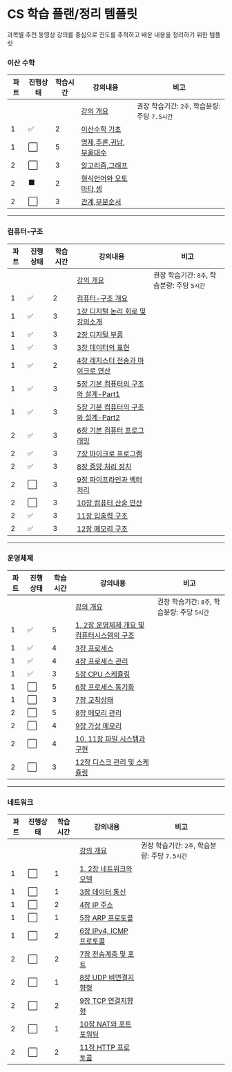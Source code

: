 # CS 학습 플랜/정리 템플릿
과목별 추천 동영상 강의를 중심으로 진도를 추적하고 배운 내용을 정리하기 위한 템플릿

### 이산 수학
|파트|진행상태|학습시간|강의내용|비고|
| ------ | ------ | ------ | ------ | ------ |
| | | | [강의 개요](이산-수학) | 권장 학습기간: `2주`, 학습분량: 주당 `7.5시간` |
|1| :white_check_mark:   |2| [이산수학 기초](이산-수학/이산수학-기초) | |
|1| :white_large_square: |5| [명제,추론,귀납,부울대수](이산-수학/명제,추론,귀납,부울대수) | |
|2| :white_large_square: |3| [알고리즘,그래프](이산-수학/알고리즘,그래프.md) | |
|2| :black_large_square: |2| [형식언어와 오토마타,셈](이산-수학/형식언어와-오토마타,셈.md) | |
|2| :white_large_square: |3| [관계,부분순서](이산-수학/관계,부분순서.md) | |

---

### 컴퓨터-구조
|파트|진행상태|학습시간|강의내용|비고|
| ------ | ------ | ------ | ------ | ------ |
| | | | [강의 개요](컴퓨터-구조) | 권장 학습기간: `8주`, 학습분량: 주당 `5시간`|
|1| :white_check_mark: |2| [컴퓨터-구조 개요](컴퓨터-구조/컴퓨터-구조-개요.md) | |
|1| :white_check_mark: |3| [1장 디지털 논리 회로 및 강의소개](컴퓨터-구조/1장-디지털-논리-회로-및-강의소개.md) | |
|1| :white_check_mark: |3| [2장 디지털 부품](컴퓨터-구조/2장-디지털-부품.md) | |
|1| :white_check_mark: |3| [3장 데이터의 표현](컴퓨터-구조/3장-데이터의-표현.md) | |
|1| :white_check_mark: |2| [4장 레지스터 전송과 마이크로 연산](컴퓨터-구조/4장-레지스터-전송과-마이크로-연산.md) | |
|1| :white_check_mark: |3| [5장 기본 컴퓨터의 구조와 설계-Part1](컴퓨터-구조/5장-기본-컴퓨터의-구조와-설계-Part1.md) | |
|1| :white_check_mark: |3| [5장 기본 컴퓨터의 구조와 설계-Part2](컴퓨터-구조/5장-기본-컴퓨터의-구조와-설계-Part2.md) | |
|2| :white_check_mark: |3| [6장 기본 컴퓨터 프로그래밍](컴퓨터-구조/6장-기본-컴퓨터-프로그래밍.md) | |
|2| :white_check_mark: |3| [7장 마이크로 프로그램](컴퓨터-구조/7장-마이크로-프로그램.md) | |
|2| :white_check_mark: |3| [8장 중앙 처리 장치](컴퓨터-구조/8장-중앙-처리-장치.md) | |
|2| :white_large_square: |3| [9장 파이프라인과 벡터 처리](컴퓨터-구조/9장-파이프라인과-벡터-처리.md) | |
|2| :white_large_square: |3| [10장 컴퓨터 산술 연산](컴퓨터-구조/10장-컴퓨터-산술-연산.md) | |
|2| :white_check_mark: |3| [11장 입출력 구조](컴퓨터-구조/11장-입출력-구조.md) | |
|2| :white_check_mark: |3| [12장 메모리 구조](컴퓨터-구조/12장-메모리-구조.md) | |

---

### 운영체제
|파트|진행상태|학습시간|강의내용|비고|
| ------ | ------ | ------ | ------ | ------ |
| | | | [강의 개요](운영체제) | 권장 학습기간: `8주`, 학습분량: 주당 `5시간`|
|1| :white_check_mark: |5| [1, 2장 운영체제 개요 및 컴퓨터시스템의 구조](운영체제/1,-2장-운영체제-개요-및-컴퓨터시스템의-구조.md) | |
|1| :white_check_mark: |4| [3장 프로세스](운영체제/3장-프로세스.md) | |
|1| :white_check_mark: |4| [4장 프로세스 관리](운영체제/4장-프로세스-관리.md) | |
|1| :white_check_mark: |3| [5장 CPU 스케쥴링](운영체제/5장-CPU-스케쥴링.md) | |
|1| :white_large_square: |5| [6장 프로세스 동기화](운영체제/6장-프로세스-동기화.md) | |
|1| :white_large_square: |3| [7장 교착상태](운영체제/7장-교착상태.md) | |
|2| :white_large_square: |5| [8장 메모리 관리](운영체제/8장-메모리-관리.md) | |
|2| :white_large_square: |4| [9장 가상 메모리](운영체제/9장-가상-메모리.md) | |
|2| :white_large_square: |4| [10, 11장 파일 시스템과 구현](운영체제/10,-11장-파일-시스템과-구현.md) | |
|2| :white_large_square: |3| [12장 디스크 관리 및 스케쥴링](운영체제/12장-디스크-관리-및-스케쥴링.md) | |

---

### 네트워크
|파트|진행상태|학습시간|강의내용|비고|
| ------ | ------ | ------ | ------ | ------ |
| | | | [강의 개요](네트워크) | 권장 학습기간: `2주`, 학습분량: 주당 `7.5시간`|
|1| :white_large_square: |1| [1, 2장 네트워크와 모델](네트워크/1,-2장-네트워크와-모델.md) | |
|1| :white_large_square: |1| [3장 데이터 통신](네트워크/3장-데이터-통신.md) | |
|1| :white_large_square: |2| [4장 IP 주소](네트워크/4장-IP-주소.md) | |
|1| :white_large_square: |1| [5장 ARP 프로토콜](네트워크/5장-ARP-프로토콜.md) | |
|1| :white_large_square: |2| [6장 IPv4, ICMP 프로토콜](네트워크/6장-IPv4,-ICMP-프로토콜.md) | |
|2| :white_large_square: |2| [7장 전송계층 및 포트](네트워크/7장-전송계층-및-포트.md) | |
|2| :white_large_square: |1| [8장 UDP 비연결지향형](네트워크/8장-UDP-비연결지향형.md) | |
|2| :white_large_square: |2| [9장 TCP 연결지향형](네트워크/9장-TCP-연결지향형.md) | |
|2| :white_large_square: |1| [10장 NAT와 포트포워딩](네트워크/10장-NAT와-포트포워딩.md) | |
|2| :white_large_square: |2| [11장 HTTP 프로토콜](네트워크/11장-HTTP-프로토콜.md) | |
